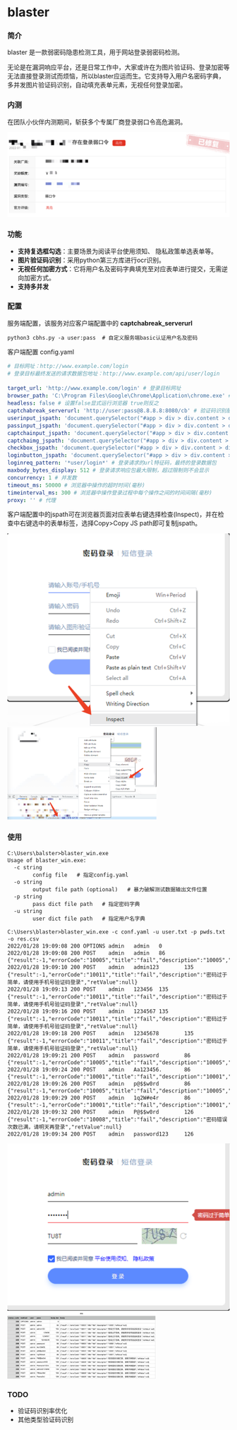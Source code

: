 # blaster



### 简介

  blaster 是一款弱密码隐患检测工具，用于网站登录弱密码检测。

  无论是在漏洞响应平台，还是日常工作中，大家或许在为图片验证码、登录加密等无法直接登录测试而烦恼，所以blaster应运而生。它支持导入用户名密码字典，多并发图片验证码识别，自动填充表单元素，无视任何登录加密。



### 内测

  在团队小伙伴内测期间，斩获多个专属厂商登录弱口令高危漏洞。

<img src="images/image-20220130144704974.png" alt="image-20220130144704974" style="zoom:50%;" />



### 功能

- **支持复选框勾选**：主要场景为阅读平台使用须知、 隐私政策单选表单等。
- **图片验证码识别**：采用python第三方库进行ocr识别。
- **无视任何加密方式**：它将用户名及密码字典填充至对应表单进行提交，无需逆向加密方式。
- **支持多并发**



### 配置

  服务端配置，该服务对应客户端配置中的 **captchabreak_serverurl**

  ```shell
  python3 cbhs.py -a user:pass	# 自定义服务端basic认证用户名及密码
  ```



  客户端配置 config.yaml

  ```yaml
  # 目标网址：http://www.example.com/login
  # 登录目标最终发送的请求数据包地址：http://www.example.com/api/user/login

  target_url: 'http://www.example.com/login' # 登录目标网址
  browser_path: 'C:\Program Files\Google\Chrome\Application\chrome.exe' # 浏览器的路径
  headless: false # 设置false显式运行浏览器 true则反之
  captchabreak_serverurl: 'http://user:pass@8.8.8.8:8080/cb' # 验证码识别服务器
  userinput_jspath: 'document.querySelector("#app > div > div.content > div.form > div.layout > div.input-cntr.input-cntr1 > input")'
  passinput_jspath: 'document.querySelector("#app > div > div.content > div.form > div.layout > div.input-cntr.input-cntr2 > input")'
  captchainput_jspath: 'document.querySelector("#app > div > div.content > div.form > div.layout > div.input-cntr.input-cntr3 > input")' # 验证码输入框js path
  captchaimg_jspath: 'document.querySelector("#app > div > div.content > div.form > div.layout > div.input-cntr.input-cntr3 > div.verification-img > img")' # 验证码图片js path
  checkbox_jspath: 'document.querySelector("#app > div > div.content > div.form > div.layout > div.agree-wrap > label > span > input")' # 复选框js path
  loginbutton_jspath: 'document.querySelector("#app > div > div.content > div.form > div.layout > button")'
  loginreq_pattern: '*user/login*' # 登录请求的url特征码，最终的登录数据包
  maxbody_bytes_display: 512 # 登录请求响应包最大限制，超过限制则不会显示
  concurrency: 1 # 并发数
  timeout_ms: 50000 # 浏览器中操作的超时时间(毫秒) 
  timeinterval_ms: 300 # 浏览器中操作登录过程中每个操作之间的时间间隔(毫秒)
  proxy: '' # 代理

  ```



  客户端配置中的jspath可在浏览器页面对应表单右键选择检查(Inspect)，并在检查中右键选中的表单标签，选择Copy>Copy JS path即可复制jspath。

<img src="images/image-20220128184615741.png" alt="image-20220128184615741" style="zoom:50%;" />



<img src="images/image-20220128185148609.png" alt="image-20220128185148609" style="zoom: 33%;" />



### 使用



  ```shell
  C:\Users\balster>blaster_win.exe
  Usage of blaster_win.exe:
    -c string
          config file	# 指定config.yaml
    -o string
          output file path (optional)	# 暴力破解测试数据输出文件位置
    -p string
          pass dict file path	# 指定密码字典
    -u string
          user dict file path	# 指定用户名字典
  ```



  ```shell
  C:\Users\blaster>blaster_win.exe -c conf.yaml -u user.txt -p pwds.txt -o res.csv
  2022/01/28 19:09:08 200 OPTIONS admin   admin   0
  2022/01/28 19:09:08 200 POST    admin   admin   86      {"result":-1,"errorCode":"10005","title":"fail","description":"10005","retValue":null}
  2022/01/28 19:09:10 200 POST    admin   admin123        135     {"result":-1,"errorCode":"10011","title":"fail","description":"密码过于简单，请使用手机号验证码登录","retValue":null}
  2022/01/28 19:09:13 200 POST    admin   123456  135     {"result":-1,"errorCode":"10011","title":"fail","description":"密码过于简单，请使用手机号验证码登录","retValue":null}
  2022/01/28 19:09:16 200 POST    admin   1234567 135     {"result":-1,"errorCode":"10011","title":"fail","description":"密码过于简单，请使用手机号验证码登录","retValue":null}
  2022/01/28 19:09:18 200 POST    admin   12345678        135     {"result":-1,"errorCode":"10011","title":"fail","description":"密码过于简单，请使用手机号验证码登录","retValue":null}
  2022/01/28 19:09:21 200 POST    admin   password        86      {"result":-1,"errorCode":"10005","title":"fail","description":"10005","retValue":null}
  2022/01/28 19:09:24 200 POST    admin   Aa123456.       86      {"result":-1,"errorCode":"10001","title":"fail","description":"10001","retValue":null}
  2022/01/28 19:09:26 200 POST    admin   p@$$w0rd        86      {"result":-1,"errorCode":"10005","title":"fail","description":"10005","retValue":null}
  2022/01/28 19:09:29 200 POST    admin   1q2W#e4r        86      {"result":-1,"errorCode":"10001","title":"fail","description":"10001","retValue":null}
  2022/01/28 19:09:32 200 POST    admin   P@$$w0rd        126     {"result":-1,"errorCode":"10008","title":"fail","description":"密码错误次数已满，请明天再登录","retValue":null}
  2022/01/28 19:09:34 200 POST    admin   password123     126     
  ```

<img src="images/image-20220128190926538.png" alt="image-20220128190926538" style="zoom:50%;" />

<img src="images/image-20220128191129181.png" alt="image-20220128191129181" style="zoom: 33%;" />



### TODO

- 验证码识别率优化
- 其他类型验证码识别

